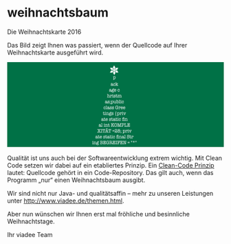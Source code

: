 # weihnachtsbaum
Die Weihnachtskarte 2016

Das Bild zeigt Ihnen was passiert, wenn der Quellcode auf Ihrer Weihnachtskarte ausgeführt wird.

![HeaderBild](https://github.com/viadee/weihnachtsbaum/blob/master/Weihnachts-Gif_2016.gif)

Qualität ist uns auch bei der Softwareentwicklung extrem wichtig. Mit Clean Code setzen wir dabei auf ein etabliertes Prinzip. Ein [Clean-Code Prinzip](http://clean-code-developer.de/die-grade/roter-grad/#Ein_Versionskontrollsystem_einsetzen) lautet: Quellcode gehört in ein Code-Repository. 
Das gilt auch, wenn das Programm „nur“ einen Weihnachtsbaum ausgibt.

Wir sind nicht nur Java- und qualitätsaffin – mehr zu unseren Leistungen unter http://www.viadee.de/themen.html. 

Aber nun wünschen wir Ihnen erst mal fröhliche und besinnliche Weihnachtstage. 

Ihr viadee Team
